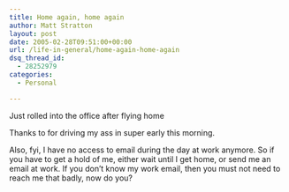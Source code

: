 ```yaml
---
title: Home again, home again
author: Matt Stratton
layout: post
date: 2005-02-28T09:51:00+00:00
url: /life-in-general/home-again-home-again
dsq_thread_id:
  - 28252979
categories:
  - Personal

---
```

Just rolled into the office after flying home

Thanks to for driving my ass in super early this morning.

Also, fyi, I have no access to email during the day at work anymore. So if you have to get a hold of me, either wait until I get home, or send me an email at work. If you don&#8217;t know my work email, then you must not need to reach me that badly, now do you?
